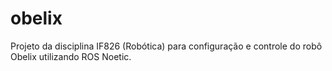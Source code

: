 # obelix
Projeto da disciplina IF826 (Robótica) para configuração e controle do robô Obelix utilizando ROS Noetic.
